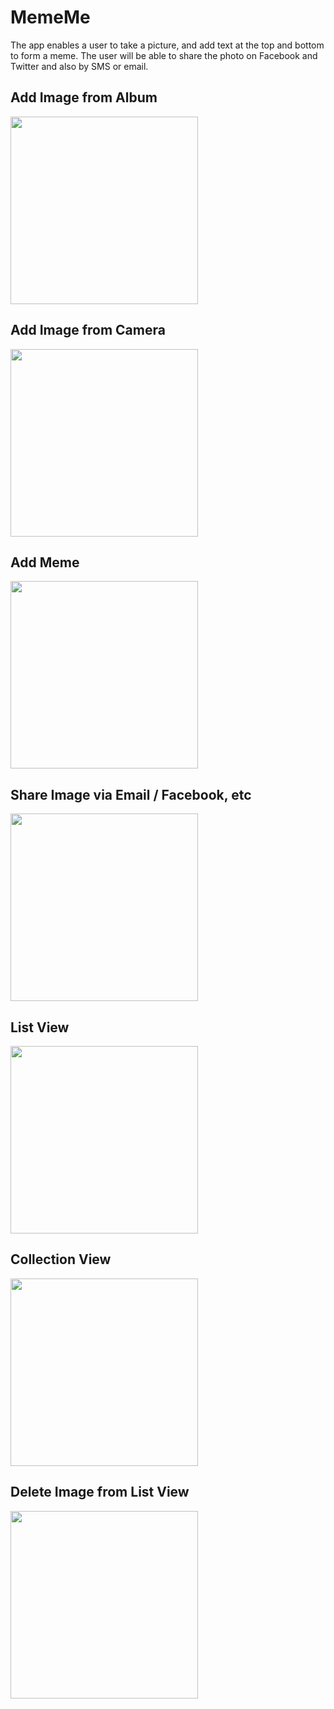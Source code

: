 # MemeMe

The app enables a user to take a picture, and add text at the top and bottom to form a meme. The user will be able to share the photo on Facebook and Twitter and also by SMS or email.

## Add Image from Album
<img src="https://media.giphy.com/media/xUNd9S805lOlEpTh6M/giphy.gif" width="300">

## Add Image from Camera
<img src="https://media.giphy.com/media/26Fff0MF64YyDnk0U/giphy.gif" width="300">

## Add Meme
<img src="" width="300">

## Share Image via Email / Facebook, etc
<img src="" width="300">

## List View
<img src="" width="300">

## Collection View
<img src="" width="300">

## Delete Image from List View
<img src="" width="300">
